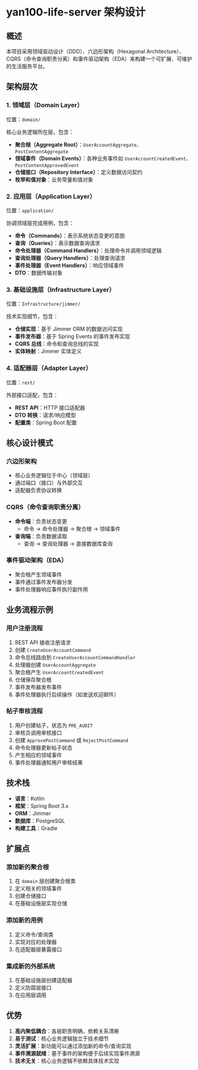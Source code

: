 # yan100-life-server 架构设计

## 概述

本项目采用领域驱动设计（DDD）、六边形架构（Hexagonal Architecture）、CQRS（命令查询职责分离）和事件驱动架构（EDA）来构建一个可扩展、可维护的生活服务平台。

## 架构层次

### 1. 领域层（Domain Layer）

位置：`domain/`

核心业务逻辑所在层，包含：

- **聚合根（Aggregate Root）**：`UserAccountAggregate`、`PostContentAggregate`
- **领域事件（Domain Events）**：各种业务事件如 `UserAccountCreatedEvent`、`PostContentApprovedEvent`
- **仓储接口（Repository Interface）**：定义数据访问契约
- **枚举和值对象**：业务常量和值对象

### 2. 应用层（Application Layer）

位置：`application/`

协调领域层完成用例，包含：

- **命令（Commands）**：表示系统状态变更的意图
- **查询（Queries）**：表示数据查询请求
- **命令处理器（Command Handlers）**：处理命令并调用领域逻辑
- **查询处理器（Query Handlers）**：处理查询请求
- **事件处理器（Event Handlers）**：响应领域事件
- **DTO**：数据传输对象

### 3. 基础设施层（Infrastructure Layer）

位置：`Infrastructure/jimmer/`

技术实现细节，包含：

- **仓储实现**：基于 Jimmer ORM 的数据访问实现
- **事件发布器**：基于 Spring Events 的事件发布实现
- **CQRS 总线**：命令和查询总线的实现
- **实体映射**：Jimmer 实体定义

### 4. 适配器层（Adapter Layer）

位置：`rest/`

外部接口适配，包含：

- **REST API**：HTTP 接口适配器
- **DTO 转换**：请求/响应模型
- **配置类**：Spring Boot 配置

## 核心设计模式

### 六边形架构

- 核心业务逻辑位于中心（领域层）
- 通过端口（接口）与外部交互
- 适配器负责协议转换

### CQRS（命令查询职责分离）

- **命令端**：负责状态变更
  - 命令 → 命令处理器 → 聚合根 → 领域事件
- **查询端**：负责数据读取
  - 查询 → 查询处理器 → 直接数据库查询

### 事件驱动架构（EDA）

- 聚合根产生领域事件
- 事件通过事件发布器分发
- 事件处理器响应事件执行副作用

## 业务流程示例

### 用户注册流程

1. REST API 接收注册请求
2. 创建 `CreateUserAccountCommand`
3. 命令总线路由到 `CreateUserAccountCommandHandler`
4. 处理器创建 `UserAccountAggregate`
5. 聚合根产生 `UserAccountCreatedEvent`
6. 仓储保存聚合根
7. 事件发布器发布事件
8. 事件处理器执行后续操作（如发送欢迎邮件）

### 帖子审核流程

1. 用户创建帖子，状态为 `PRE_AUDIT`
2. 审核员调用审核接口
3. 创建 `ApprovePostCommand` 或 `RejectPostCommand`
4. 命令处理器更新帖子状态
5. 产生相应的领域事件
6. 事件处理器通知用户审核结果

## 技术栈

- **语言**：Kotlin
- **框架**：Spring Boot 3.x
- **ORM**：Jimmer
- **数据库**：PostgreSQL
- **构建工具**：Gradle

## 扩展点

### 添加新的聚合根

1. 在 `domain` 层创建聚合根类
2. 定义相关的领域事件
3. 创建仓储接口
4. 在基础设施层实现仓储

### 添加新的用例

1. 定义命令/查询类
2. 实现对应的处理器
3. 在适配器层暴露接口

### 集成新的外部系统

1. 在基础设施层创建适配器
2. 定义防腐层接口
3. 在应用层调用

## 优势

1. **高内聚低耦合**：各层职责明确，依赖关系清晰
2. **易于测试**：核心业务逻辑独立于技术细节
3. **灵活扩展**：新功能可以通过添加新的命令/查询实现
4. **事件溯源就绪**：基于事件的架构便于后续实现事件溯源
5. **技术无关**：核心业务逻辑不依赖具体技术实现 
